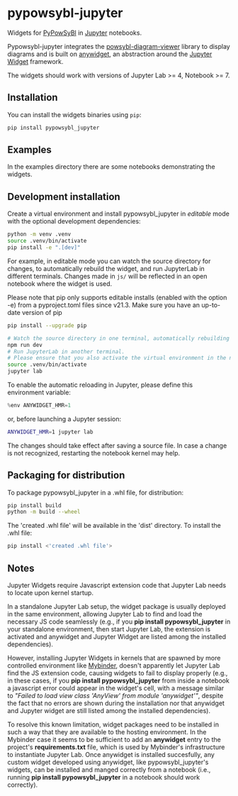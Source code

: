 # pypowsybl-jupyter

Widgets for [PyPowSyBl](https://github.com/powsybl/pypowsybl) in [Jupyter](https://jupyter.org) notebooks.

Pypowsybl-jupyter integrates the [powsybl-diagram-viewer](https://github.com/powsybl/powsybl-diagram-viewer) library to display diagrams and is built on [anywidget](https://github.com/manzt/anywidget/), an abstraction around the [Jupyter Widget](https://github.com/jupyter-widgets/ipywidgets) framework.

The widgets should work with versions of Jupyter Lab >= 4, Notebook >= 7.

## Installation

You can install the widgets binaries using `pip`:

```bash
pip install pypowsybl_jupyter
```

## Examples

In the examples directory there are some notebooks demonstrating the widgets.


## Development installation

Create a virtual environment and install pypowsybl_jupyter in *editable* mode with the optional development dependencies:

```sh
python -m venv .venv
source .venv/bin/activate
pip install -e ".[dev]"
```

For example, in editable mode you can watch the source directory for changes, to automatically rebuild the widget, and run JupyterLab in different terminals. Changes made in `js/` will be reflected in an open notebook where the widget is used.

Please note that pip only supports editable installs (enabled with the option -e) from a pyproject.toml files since v21.3. Make sure you have an up-to-date version of pip
```sh
pip install --upgrade pip
```


```bash
# Watch the source directory in one terminal, automatically rebuilding when needed
npm run dev
# Run JupyterLab in another terminal.
# Please ensure that you also activate the virtual environment in the new terminal.
source .venv/bin/activate
jupyter lab
```

To enable the automatic reloading in Jupyter, please define this environment variable:

```py
%env ANYWIDGET_HMR=1
```
or, before launching a Jupyter session:

```bash
ANYWIDGET_HMR=1 jupyter lab
```

The changes should take effect after saving a source file. In case a change is not recognized, restarting the notebook kernel may help.

## Packaging for distribution

To package pypowsybl_jupyter in a .whl file, for distribution:
```bash
pip install build
python -m build --wheel
```

The 'created .whl file' will be available in the 'dist' directory. To install the .whl file:
```bash
pip install <'created .whl file'>
```

## Notes

Jupyter Widgets require Javascript extension code that Jupyter Lab needs to locate upon kernel startup.

In a standalone Jupyter Lab setup, the widget package is usually deployed in the same environment, allowing Jupyter Lab to find and load the necessary JS code seamlessly (e.g., if you **pip install pypowsybl_jupyter** in your standalone environment, then start Jupyter Lab, the extension is activated and anywidget and Jupyter Widget are listed among the installed dependencies).

However, installing Jupyter Widgets in kernels that are spawned by more controlled environment like [Mybinder](https://mybinder.org/), doesn't apparently let Jupyter Lab find the JS extension code, causing widgets to fail to display properly (e.g., in these cases, if you **pip install pypowsybl_jupyter** from inside a notebook a javascript error could appear in the widget's cell, with a message similar to *"Failed to load view class 'AnyView' from module 'anywidget'"*, despite the fact that no errors are shown during the installation nor that anywidget and Jupyter widget are still listed among the installed dependencies).

To resolve this known limitation, widget packages need to be installed in such a way that they are available to the hosting environment. In the Mybinder case it seems to be sufficient to add an **anywidget** entry to the project's **requirements.txt** file, which is used by Mybinder's infrastructure to instantiate Jupyter Lab. Once anywidget is installed succesfully, any custom widget developed using anywidget, like pypowsybl_jupyter's widgets, can be installed and manged correctly from a notebook (i.e., running **pip install pypowsybl_jupyter** in a notebook should work correctly).
